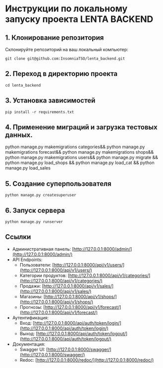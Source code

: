 # Инструкции по локальному запуску проекта LENTA BACKEND

## 1. Клонирование репозитория
Склонируйте репозиторий на ваш локальный компьютер:

`git clone git@github.com:InsomniaTSO/lenta_backend.git`


## 2. Переход в директорию проекта

`cd lenta_backend`


## 3. Установка зависимостей

`pip install -r requirements.txt`


## 4. Применение миграций и загрузка тестовых данных. 

python manage.py makemigrations categories&&
python manage.py makemigrations forecast&&
python manage.py makemigrations shops&&
python manage.py makemigrations users&&
python manage.py migrate &&
python manage.py load_shops &&
python manage.py load_cat &&
python manage.py load_sales


## 5. Создание суперпользователя

`python manage.py createsuperuser`


## 6. Запуск сервера

`python manage.py runserver`


## Ссылки

- Административная панель: [http://127.0.0.1:8000/admin/](http://127.0.0.1:8000/admin/)
- API Endpoints:
  - Пользователи: [http://127.0.0.1:8000/api/v1/users/](http://127.0.0.1:8000/api/v1/users/)
  - Категории продуктов: [http://127.0.0.1:8000/api/v1/categories/](http://127.0.0.1:8000/api/v1/categories/)
  - Продажи: [http://127.0.0.1:8000/api/v1/sales/](http://127.0.0.1:8000/api/v1/sales/)
  - Магазины: [http://127.0.0.1:8000/api/v1/shops/](http://127.0.0.1:8000/api/v1/shops/)
  - Прогнозы: [http://127.0.0.1:8000/api/v1/forecast/](http://127.0.0.1:8000/api/v1/forecast/)
- Аутентификация:
  - Вход: [http://127.0.0.1:8000/api/auth/token/login/](http://127.0.0.1:8000/api/auth/token/login/)
  - Выход: [http://127.0.0.1:8000/api/auth/token/logout/](http://127.0.0.1:8000/api/auth/token/logout/)
- Документация:
  - Swagger UI: [http://127.0.0.1:8000/swagger/](http://127.0.0.1:8000/swagger/)
  - Redoc: [http://127.0.0.1:8000/redoc/](http://127.0.0.1:8000/redoc/)
